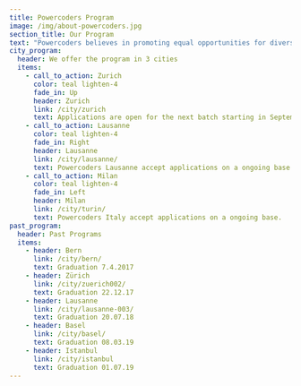 ```yaml
---
title: Powercoders Program
image: /img/about-powercoders.jpg
section_title: Our Program
text: "Powercoders believes in promoting equal opportunities for diverse talents in the IT industry.\L We train women and men of diverse backgrounds to fulfil their potential in a digital future.\n\nWe offer a 3-month coding boot camp, followed by an internship. The ultimate goal of Powercoders is the permanent placement of trained refugees & migrants in IT-companies and IT-departments. \n\nThe program ist fully funded and free of charge for the selected participants.\n\n- - -\n\n## The program\n\n![](/img/powercoders_graphic_programme_mai2020_participants.png)\n\nIn order to be able to run the program, we are dependent on the support of the IT industry providing internships as well as on volunteers who either support the class teacher during school phase as IT Trainers or accompany participants during their internships as Job Coaches.\n\n- - -\n\n## Get involved as\n\n<a href=\"/participant/\" class=\"btn waves-effect waves-light pwc-red\">PARTICIPANT</a> \n<a href=\"/company/\" class=\"btn waves-effect waves-light pwc-red\">COMPANY</a> \n<a href=\"/volunteer/\" class=\"btn waves-effect waves-light pwc-red\">JOB COACH</a> \n<a href=\"/volunteer/\" class=\"btn waves-effect waves-light pwc-red\">IT TRAINER</a>"
city_program:
  header: We offer the program in 3 cities
  items:
    - call_to_action: Zurich
      color: teal lighten-4
      fade_in: Up
      header: Zurich
      link: /city/zurich
      text: Applications are open for the next batch starting in September 2020.
    - call_to_action: Lausanne
      color: teal lighten-4
      fade_in: Right
      header: Lausanne
      link: /city/lausanne/
      text: Powercoders Lausanne accept applications on a ongoing base.
    - call_to_action: Milan
      color: teal lighten-4
      fade_in: Left
      header: Milan
      link: /city/turin/
      text: Powercoders Italy accept applications on a ongoing base.
past_program:
  header: Past Programs
  items:
    - header: Bern
      link: /city/bern/
      text: Graduation 7.4.2017
    - header: Zürich
      link: /city/zuerich002/
      text: Graduation 22.12.17
    - header: Lausanne
      link: /city/lausanne-003/
      text: Graduation 20.07.18
    - header: Basel
      link: /city/basel/
      text: Graduation 08.03.19
    - header: Istanbul
      link: /city/istanbul
      text: Graduation 01.07.19
---
```


